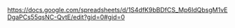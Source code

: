 https://docs.google.com/spreadsheets/d/1S4dfK9bBDfCS_Mp6IdQbsgM1vEDgaPCs55qsNC-QvtE/edit?gid=0#gid=0